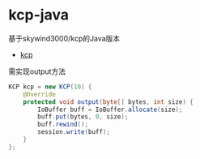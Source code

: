 # kcp-java
基于skywind3000/kcp的Java版本
- [kcp](https://github.com/skywind3000/kcp)

需实现output方法
```java
KCP kcp = new KCP(10) {
    @Override
    protected void output(byte[] bytes, int size) {
        IoBuffer buff = IoBuffer.allocate(size);
        buff.put(bytes, 0, size);
        buff.rewind();
        session.write(buff);
    }
};
```
